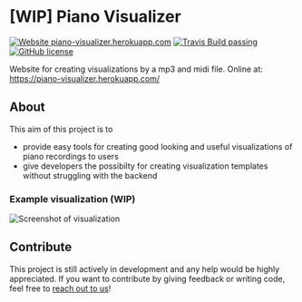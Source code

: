 # [WIP] Piano Visualizer

[![Website piano-visualizer.herokuapp.com](https://img.shields.io/website-up-down-green-red/https/piano-visualizer.herokuapp.com.svg)](https://piano-visualizer.herokuapp.com/) [![Travis Build passing](https://travis-ci.org/Otto-AA/piano-visualizer.svg?branch=master)](https://travis-ci.org/Otto-AA/piano-visualizer) [![GitHub license](https://img.shields.io/github/license/otto-aa/piano-visualizer.svg)](https://github.com/otto-aa/piano-visualizer/blob/master/LICENSE)


Website for creating visualizations by a mp3 and midi file.
Online at: https://piano-visualizer.herokuapp.com/

## About
This aim of this project is to
- provide easy tools for creating good looking and useful visualizations of piano recordings to users 
- give developers the possibilty for creating visualization templates without struggling with the backend

### Example visualization (WIP)
![Screenshot of visualization](https://scontent-vie1-1.xx.fbcdn.net/v/t1.0-9/37920058_679038909099092_4118823591905067008_o.jpg?_nc_cat=0&oh=5ca62f9329ae81fa0d5e172bff2afbc9&oe=5C09AD3B)

## Contribute
This project is still actively in development and any help would be highly appreciated. If you want to contribute by giving feedback or writing code, feel free to [reach out to us](https://github.com/Otto-AA/piano-visualizer/issues/new)!
